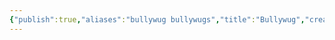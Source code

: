 ```yaml
---
{"publish":true,"aliases":"bullywug bullywugs","title":"Bullywug","created":"2025-07-22","modified":"2025-07-23T13:13:59.691+02:00","published":"2025-07-22","cssclasses":""}
---
```



